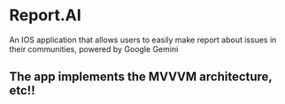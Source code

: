 # Report.AI
An IOS application that allows users to easily make report about issues in their communities, powered by Google Gemini

## The app implements the MVVVM architecture, etc!!
